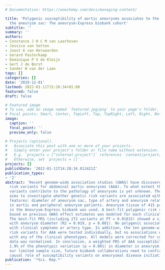 ```yaml
---
# Documentation: https://wowchemy.com/docs/managing-content/

title: 'Polygenic susceptibility of aortic aneurysms associates to the diameter of
  the aneurysm sac: The aneurysm-Express biobank cohort'
subtitle: ''
summary: ''
authors:
- Constance J H C M van Laarhoven
- Jessica van Setten
- Joost A van Herwaarden
- Gerard Pasterkamp
- Dominique P V de Kleijn
- Gert J de Borst
- Sander W van der Laan
tags: []
categories: []
date: '2019-12-01'
lastmod: 2022-01-11T15:28:34+01:00
featured: false
draft: false

# Featured image
# To use, add an image named `featured.jpg/png` to your page's folder.
# Focal points: Smart, Center, TopLeft, Top, TopRight, Left, Right, BottomLeft, Bottom, BottomRight.
image:
  caption: ''
  focal_point: ''
  preview_only: false

# Projects (optional).
#   Associate this post with one or more of your projects.
#   Simply enter your project's folder or file name without extension.
#   E.g. `projects = ["internal-project"]` references `content/project/deep-learning/index.md`.
#   Otherwise, set `projects = []`.
projects: []
publishDate: '2022-01-11T14:28:34.812421Z'
publication_types:
- '2'
abstract: 'Recent genome-wide association studies (GWAS) have discovered ten genetic
  risk variants for abdominal aortic aneurysms (AAA). To what extent these genetic
  variants contribute to the pathology of aneurysms is yet unknown. The present study
  aims to investigate whether genetic risk variants are associated with three clinical
  features: diameter of aneurysm sac, type of artery and aneurysm related-symptoms
  in aortic and peripheral aneurysm patients. Aneurysm tissue of 415 patients included
  in the Aneurysm-Express biobank was used. A best-fit polygenic risk score (PRS)
  based on previous GWAS effect estimates was modeled for each clinical phenotype.
  The best-fit PRS (including 272 variants at PT = 0.01015) showed a significant correlation
  with aneurysm diameter (R2 = 0.019, p = 0.001). No polygenic association was found
  with clinical symptoms or artery type. In addition, the ten genome-wide significant
  risk variants for AAA were tested individually, but no associations were observed
  with any of the clinical phenotypes. All models were corrected for confounders and
  data was normalized. In conclusion, a weighted PRS of AAA susceptibility explained
  1.9% of the phenotypic variation (p = 0.001) in diameter in aneurysm patients. Given
  our limited sample size, future biobank collaborations need to confirm a potential
  causal role of susceptibility variants on aneurysmal disease initiation and progression.'
publication: '*Sci. Rep.*'
---
```

